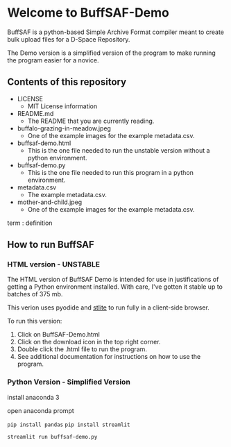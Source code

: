 # Welcome to BuffSAF-Demo

BuffSAF is a python-based Simple Archive Format compiler meant to create bulk upload files for a D-Space Repository.

The Demo version is a simplified version of the program to make running the program easier for a novice. 

## Contents of this repository
- LICENSE
    - MIT License information
- README.md
    - The README that you are currently reading.
- buffalo-grazing-in-meadow.jpeg
    - One of the example images for the example metadata.csv.
- buffsaf-demo.html
    - This is the one file needed to run the unstable version without a python environment. 
- buffsaf-demo.py
    - This is the one file needed to  run this program in a python environment.
- metadata.csv
    - The example metadata.csv.
- mother-and-child.jpeg
    - One of the example images for the example metadata.csv.

term
: definition

## How to run BuffSAF

### HTML version - UNSTABLE

The HTML version of BuffSAF Demo is intended for use in justifications of getting a Python environment installed. With care, I've gotten it stable up to batches of 375 mb. 

This verion uses pyodide and [stlite](https://github.com/whitphx/stlite) to run fully in a client-side browser. 

To run this version: 

1. Click on BuffSAF-Demo.html
2. Click on the download icon in the top right corner.
3. Double click the .html file to run the program.
4. See additional documentation for instructions on how to use the program.

### Python Version - Simplified Version
 
install anaconda 3

open anaconda prompt

`pip install pandas` 
`pip install streamlit` 

`streamlit run buffsaf-demo.py`
